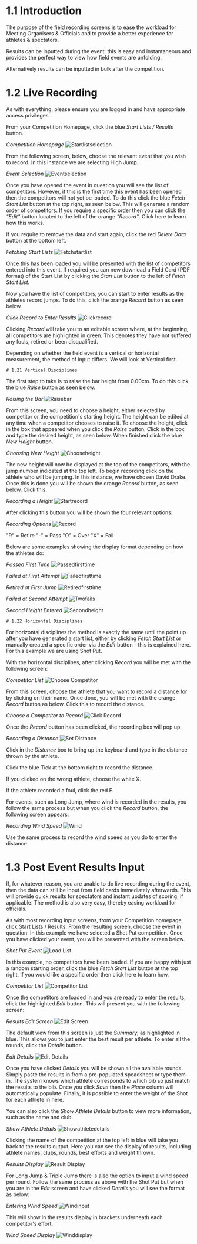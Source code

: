 <!-- TITLE: Training Manual - Results Recording - Field Events -->

# 1.1 Introduction

The purpose of the field recording screens is to ease the workload for Meeting Organisers & Officials and to provide a better experience for athletes & spectators. 

Results can be inputted during the event; this is easy and instantaneous and provides the perfect way to view how field events are unfolding. 

Alternatively results can be inputted in bulk after the competition.
# 1.2 Live Recording

As with everything, please ensure you are logged in and have appropriate access privileges. 

From your Competition Homepage, click the blue *Start Lists / Results* button. 

*Competition Homepage*
![Startlistselection](/uploads/recording-field-events/startlistselection.png "Startlistselection")

From the following screen, below, choose the relevant event that you wish to record. In this instance we are selecting High Jump.

*Event Selection*
![Eventselection](/uploads/recording-field-events/eventselection.png "Eventselection")

Once you have opened the event in question you will see the list of competitors. However, if this is the first time this event has been opened then the competitors will not yet be loaded. To do this click the blue *Fetch Start List* button at the top right, as seen below. This will generate a random order of competitors. If you require a specific order then you can click the *"Edit"* button located to the left of the orange *"Record"*. Click here to learn how this works.

If you require to remove the data and start again, click the red *Delete Data* button at the bottom left. 

*Fetching Start Lists*
![Fetchstartlist](/uploads/recording-field-events/fetchstartlist.png "Fetchstartlist")

Once this has been loaded you will be presented with the list of competitors entered into this event. If required you can now download a Field Card (PDF format) of the Start List by clicking the *Start List* button to the left of *Fetch Start List*. 

Now you have the list of competitors, you can start to enter results as the athletes record jumps. To do this, click the orange *Record* button as seen below.

*Click Record to Enter Results*
![Clickrecord](/uploads/recording-field-events/clickrecord.png "Clickrecord")

Clicking *Record* will take you to an editable screen where, at the beginning, all competitors are highlighted in green. This denotes they have not suffered any fouls, retired or been disqualified. 

Depending on whether the field event is a vertical or horizontal measurement, the method of input differs. We will look at Vertical first.

	# 1.21 Vertical Disciplines

The first step to take is to raise the bar height from 0.00cm. To do this click the blue *Raise* button as seen below. 

*Raising the Bar*
![Raisebar](/uploads/recording-field-events/raisebar.png "Raisebar")

From this screen, you need to choose a height, either selected by competitor or the competition's starting height. The height can be edited at any time when a competitor chooses to raise it. To choose the height, click in the box that appeared when you click the *Raise* button. Click in the box and type the desired height, as seen below. When finished click the blue *New Height* button.

*Choosing New Height*
![Chooseheight](/uploads/recording-field-events/chooseheight.png "Chooseheight")

The new height will now be displayed at the top of the competitors, with the jump number indicated at the top left. To begin recording click on the athlete who will be jumping. In this instance, we have chosen David Drake. Once this is done you will be shown the orange *Record* button, as seen below. Click this.

*Recording a Height*
![Startrecord](/uploads/recording-field-events/startrecord.png "Startrecord")

After clicking this button you will be shown the four relevant options: 

*Recording Options*
![Record](/uploads/recording-field-events/record.png "Record")

"R" = Retire
"-" = Pass
"O" = Over
"X" = Fail

Below are some examples showing the display format depending on how the athletes do:

*Passed First Time*
![Passedfirsttime](/uploads/recording-field-events/passedfirsttime.png "Passedfirsttime")

*Failed at First Attempt*
![Failedfirsttime](/uploads/recording-field-events/failedfirsttime.png "Failedfirsttime")

*Retired at First Jump*
![Retiredfirsttime](/uploads/recording-field-events/retiredfirsttime.png "Retiredfirsttime")

*Failed at Second Attempt*
![Twofails](/uploads/recording-field-events/twofails.png "Twofails")

*Second Height Entered*
![Secondheight](/uploads/recording-field-events/secondheight.png "Secondheight")

	# 1.22 Horizontal Disciplines
	
For horizontal disciplines the method is exactly the same until the point up after you have generated a start list, either by clicking *Fetch Start List* or manually created a specific order via the *Edit* button - this is explained here. For this example we are using Shot Put.

With the horizontal disciplines, after clicking *Record* you will be met with the following screen:

*Competitor List*
![Choose Competitor](/uploads/horizontal/choose-competitor.png "Choose Competitor")

From this screen, choose the athlete that you want to record a distance for by clicking on their name. Once done, you will be met with the orange *Record* button as below. Click this to record the distance.

*Choose a Competitor to Record*
![Click Record](/uploads/horizontal/click-record.png "Click Record")

Once the *Record* button has been clicked, the recording box will pop up. 

*Recording a Distance*
![Set Distance](/uploads/horizontal/set-distance.png "Set Distance")

Click in the *Distance* box to bring up the keyboard and type in the distance thrown by the athlete. 

Click the blue Tick at the bottom right to record the distance.

If you clicked on the wrong athlete, choose the white X.

If the athlete recorded a foul, click the red F.

For events, such as Long Jump, where wind is recorded in the results, you follow the same process but when you click the *Record* button, the following screen appears:

*Recording Wind Speed*
![Wind](/uploads/horizontal/wind.png "Wind")

Use the same process to record the wind speed as you do to enter the distance.

# 1.3 Post Event Results Input 

If, for whatever reason, you are unable to do live recording during the event, then the data can still be input from field cards immediately afterwards. This will provide quick results for spectators and instant updates of scoring, if applicable. The method is also very easy, thereby easing workload for officials. 

As with most recording input screens, from your Competition homepage, click Start Lists / Results. From the resulting screen, choose the event in question. In this example we have selected a Shot Put competition. Once you have clicked your event, you will be presented with the screen below.

*Shot Put Event*
![Load List](/uploads/fieldevent-postevent/load-list.png "Load List")

In this example, no competitors have been loaded. If you are happy with just a random starting order, click the blue *Fetch Start List* button at the top right. If you would like a specific order then click here to learn how.

*Competitor List*
![Competitor List](/uploads/fieldevent-postevent/competitor-list.png "Competitor List")

Once the competitors are loaded in and you are ready to enter the results, click the highlighted *Edit* button. This will present you with the following screen:

*Results Edit Screen*
![Edit Screen](/uploads/fieldevent-postevent/edit-screen.png "Edit Screen")

The default view from this screen is just the *Summary*, as highlighted in blue. This allows you to just enter the best result per athlete. To enter all the rounds, click the *Details* button.

*Edit Details*
![Edit Details](/uploads/fieldevent-postevent/edit-details.png "Edit Details")

Once you have clicked *Details* you will be shown all the available rounds. Simply paste the results in from a pre-populated speadsheet or type them in. The system knows which athlete corresponds to which bib so just match the results to the bib. Once you click *Save* then the *Place* column will automatically populate. Finally, it is possible to enter the weight of the Shot for each athlete in here.

You can also click the *Show Athlete Details* button to view more information, such as the name and club. 

*Show Athlete Details*
![Showathletedetails](/uploads/fieldevent-postevent/showathletedetails.png "Showathletedetails")

Clicking the name of the competition at the top left in blue will take you back to the results output. Here you can see the display of results, including athlete names, clubs, rounds, best efforts and weight thrown.

*Results Display*
![Result Display](/uploads/fieldevent-postevent/result-display.png "Result Display")
	
For Long Jump & Triple Jump there is also the option to input a wind speed per round. Follow the same process as above with the Shot Put but when you are in the *Edit* screen and have clicked *Details* you will see the format as below:

*Entering Wind Speed*
![Windinput](/uploads/fieldevent-postevent/windinput.png "Windinput")

This will show in the results display in brackets underneath each competitor's effort.

*Wind Speed Display*
![Winddisplay](/uploads/fieldevent-postevent/winddisplay.png "Winddisplay")

